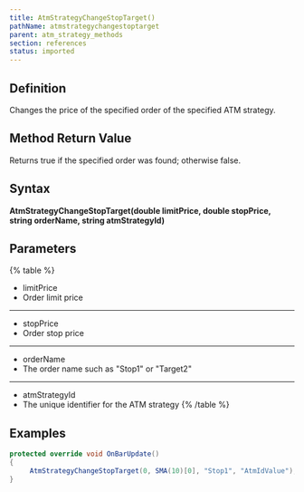 ```yaml
---
title: AtmStrategyChangeStopTarget()
pathName: atmstrategychangestoptarget
parent: atm_strategy_methods
section: references
status: imported
---
```


## Definition

Changes the price of the specified order of the specified ATM strategy.

## Method Return Value

Returns true if the specified order was found; otherwise false.

## Syntax

**AtmStrategyChangeStopTarget(double limitPrice, double stopPrice, string orderName, string atmStrategyId)**

## Parameters

{% table %}

* limitPrice
* Order limit price

---

* stopPrice
* Order stop price

---

* orderName
* The order name such as "Stop1" or "Target2"

---

* atmStrategyId
* The unique identifier for the ATM strategy
{% /table %}

## Examples

```csharp
protected override void OnBarUpdate()
{
     AtmStrategyChangeStopTarget(0, SMA(10)[0], "Stop1", "AtmIdValue");
}
```
